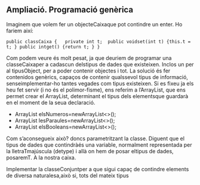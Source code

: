 ## Ampliació. Programació genèrica  
Imaginem que volem fer un objecteCaixaque pot contindre un enter. Ho fariem així:

`public classCaixa {  
    private int t; 
    public voidset(int t) {this.t = t; }
    public intget() {return t; }
}`

Com podem veure és molt pesat, ja que deuriem de programar una classeCaixaper a cadascun delstipus de dades que existeixen. Inclos un per al tipusObject, per a poder contenir objectes i tot. La solució és fer contenidos genèrics, capaços de contenir qualssevol tipus de informació, senseimplementar-ho tantes vegades com tipus existeixen. Si es fixeu ja els heu fet servir (i no és el polimor-fisme), ens referim a l’ArrayList, que ens permet crear el ArrayList, determinant el tipus dels elementsque guardarà en el moment de la seua declaració.

- ArrayList<Integer> elsNumeros=newArrayList<>();
- ArrayList<String> lesParaules=newArrayList<>();  
- ArrayList<Boolean> elsBooleans=newArrayList<>();  

Com s’aconsegueix això? doncs parametritzant la classe. Diguent que el tipus de dades que contindràés una variable, normalment representada per la lletraTmajúscula (detype) i allà on hem de posar eltipus de dades, posaremT. A la nostra caixa.  

Implementar la classeConjuntper a que sigui capaç de contindre elements de diversa naturalesa,això si, tots del mateix tipus






